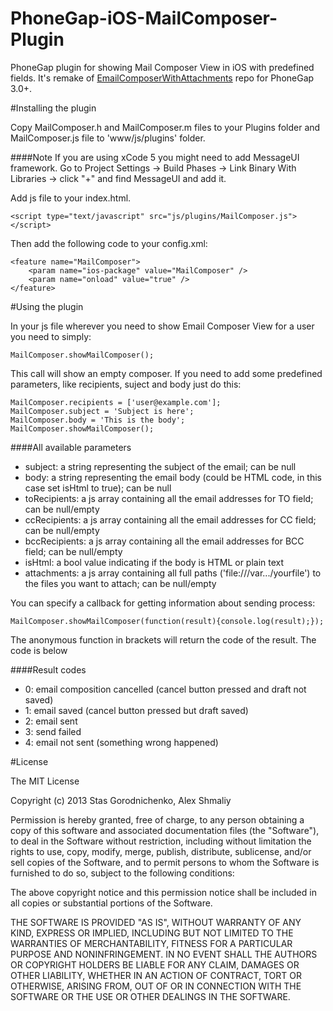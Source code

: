 PhoneGap-iOS-MailComposer-Plugin
================================================

PhoneGap plugin for showing Mail Composer View in iOS with predefined fields. It's remake of [EmailComposerWithAttachments](https://github.com/phonegap/phonegap-plugins/tree/master/iOS/EmailComposerWithAttachments) repo for PhoneGap 3.0+.

#Installing the plugin

Copy MailComposer.h and MailComposer.m files to your Plugins folder and MailComposer.js file to 'www/js/plugins' folder.

####Note
If you are using xCode 5 you might need to add MessageUI framework. Go to Project Settings -> Build Phases -> Link Binary With Libraries -> click "+" and find MessageUI and add it.

Add js file to your index.html.

    <script type="text/javascript" src="js/plugins/MailComposer.js"></script>

Then add the following code to your config.xml:

	<feature name="MailComposer">
		<param name="ios-package" value="MailComposer" />
		<param name="onload" value="true" />
	</feature>

#Using the plugin

In your js file wherever you need to show Email Composer View for a user you need to simply:

    MailComposer.showMailComposer();

This call will show an empty composer. If you need to add some predefined parameters, like recipients, suject and body just do this:

	MailComposer.recipients = ['user@example.com'];
    MailComposer.subject = 'Subject is here';
    MailComposer.body = 'This is the body';
    MailComposer.showMailComposer();

####All available parameters

* subject: a string representing the subject of the email; can be null
* body: a string representing the email body (could be HTML code, in this case set isHtml to true); can be null
* toRecipients: a js array containing all the email addresses for TO field; can be null/empty
* ccRecipients: a js array containing all the email addresses for CC field; can be null/empty
* bccRecipients: a js array containing all the email addresses for BCC field; can be null/empty
* isHtml: a bool value indicating if the body is HTML or plain text
* attachments: a js array containing all full paths ('file:///var.../yourfile') to the files you want to attach; can be null/empty

You can specify a callback for getting information about sending process:

	MailComposer.showMailComposer(function(result){console.log(result);});

The anonymous function in brackets will return the code of the result. The code is below

####Result codes

* 0: email composition cancelled (cancel button pressed and draft not saved)
* 1: email saved (cancel button pressed but draft saved)
* 2: email sent
* 3: send failed
* 4: email not sent (something wrong happened)

#License

The MIT License

Copyright (c) 2013 Stas Gorodnichenko, Alex Shmaliy

Permission is hereby granted, free of charge, to any person obtaining a copy of this software and associated documentation files (the "Software"), to deal in the Software without restriction, including without limitation the rights to use, copy, modify, merge, publish, distribute, sublicense, and/or sell copies of the Software, and to permit persons to whom the Software is furnished to do so, subject to the following conditions:

The above copyright notice and this permission notice shall be included in all copies or substantial portions of the Software.

THE SOFTWARE IS PROVIDED "AS IS", WITHOUT WARRANTY OF ANY KIND, EXPRESS OR IMPLIED, INCLUDING BUT NOT LIMITED TO THE WARRANTIES OF MERCHANTABILITY, FITNESS FOR A PARTICULAR PURPOSE AND NONINFRINGEMENT. IN NO EVENT SHALL THE AUTHORS OR COPYRIGHT HOLDERS BE LIABLE FOR ANY CLAIM, DAMAGES OR OTHER LIABILITY, WHETHER IN AN ACTION OF CONTRACT, TORT OR OTHERWISE, ARISING FROM, OUT OF OR IN CONNECTION WITH THE SOFTWARE OR THE USE OR OTHER DEALINGS IN THE SOFTWARE.

